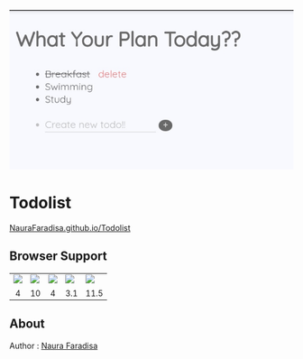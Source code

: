 ![screenshoot](screenshoot.png)

# Todolist

[NauraFaradisa.github.io/Todolist](https://NauraFaradisa.github.io/Todolist)

## Browser Support

<table>
	<tr>
	        <td><img src="https://lh3.googleusercontent.com/d/1lINX0uQhURf_cqbG1kfOjBOVF5lGea8G"></td>
		<td><img src="https://lh3.googleusercontent.com/d/1lIpSdQ7B9Rag_VfPFSESsX2AtlRuMuu7"></td>
		<td><img src="https://lh3.googleusercontent.com/d/1lJyxyw_V0pxF0UFR59Vw4VtOezBBmvSd"></td>
		<td><img src="https://lh3.googleusercontent.com/d/1lKaeJaCs3Bu9o0yVq7ZzglIwY_Jf_9G1"></td>
		<td><img src="https://lh3.googleusercontent.com/d/1lMBASCaZCEUGnjdWr2xwYwrocrgWgvJP"></td>
	</tr>
	<tr>
		<td align="center"> 4 </td>
		<td align="center"> 10 </td>
		<td align="center"> 4 </td>
		<td align="center"> 3.1 </td>
		<td align="center"> 11.5 </td>
	</tr>

</table>

## About

Author : [Naura Faradisa](https://github.com/NauraFaradisa)
